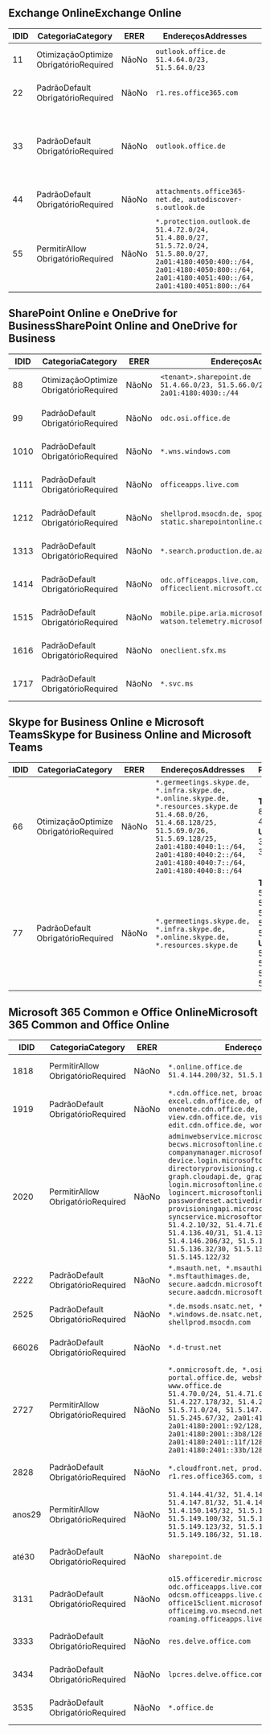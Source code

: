 <!--THIS FILE IS AUTOMATICALLY GENERATED. MANUAL CHANGES WILL BE OVERWRITTEN.-->
<!--Please contact the Office 365 Endpoints team with any questions.-->
<!--Germany endpoints version 2020062900-->
<!--File generated 2020-06-29 11:00:11.6314-->

## <a name="exchange-online"></a><span data-ttu-id="21533-101">Exchange Online</span><span class="sxs-lookup"><span data-stu-id="21533-101">Exchange Online</span></span>

<span data-ttu-id="21533-102">ID</span><span class="sxs-lookup"><span data-stu-id="21533-102">ID</span></span> | <span data-ttu-id="21533-103">Categoria</span><span class="sxs-lookup"><span data-stu-id="21533-103">Category</span></span> | <span data-ttu-id="21533-104">ER</span><span class="sxs-lookup"><span data-stu-id="21533-104">ER</span></span> | <span data-ttu-id="21533-105">Endereços</span><span class="sxs-lookup"><span data-stu-id="21533-105">Addresses</span></span> | <span data-ttu-id="21533-106">Portas</span><span class="sxs-lookup"><span data-stu-id="21533-106">Ports</span></span>
-- | -------------------- | -- | ----------------------------------------------------------------------------------------------------------------------------------------------------------------------------------------- | -------------------------------
<span data-ttu-id="21533-107">1</span><span class="sxs-lookup"><span data-stu-id="21533-107">1</span></span> | <span data-ttu-id="21533-108">Otimização</span><span class="sxs-lookup"><span data-stu-id="21533-108">Optimize</span></span><BR><span data-ttu-id="21533-109">Obrigatório</span><span class="sxs-lookup"><span data-stu-id="21533-109">Required</span></span> | <span data-ttu-id="21533-110">Não</span><span class="sxs-lookup"><span data-stu-id="21533-110">No</span></span> | `outlook.office.de`<BR>`51.4.64.0/23, 51.5.64.0/23` | <span data-ttu-id="21533-111">**TCP:** 443, 80</span><span class="sxs-lookup"><span data-stu-id="21533-111">**TCP:** 443, 80</span></span>
<span data-ttu-id="21533-112">2</span><span class="sxs-lookup"><span data-stu-id="21533-112">2</span></span> | <span data-ttu-id="21533-113">Padrão</span><span class="sxs-lookup"><span data-stu-id="21533-113">Default</span></span><BR><span data-ttu-id="21533-114">Obrigatório</span><span class="sxs-lookup"><span data-stu-id="21533-114">Required</span></span> | <span data-ttu-id="21533-115">Não</span><span class="sxs-lookup"><span data-stu-id="21533-115">No</span></span> | `r1.res.office365.com` | <span data-ttu-id="21533-116">**TCP:** 443, 80</span><span class="sxs-lookup"><span data-stu-id="21533-116">**TCP:** 443, 80</span></span>
<span data-ttu-id="21533-117">3</span><span class="sxs-lookup"><span data-stu-id="21533-117">3</span></span> | <span data-ttu-id="21533-118">Padrão</span><span class="sxs-lookup"><span data-stu-id="21533-118">Default</span></span><BR><span data-ttu-id="21533-119">Obrigatório</span><span class="sxs-lookup"><span data-stu-id="21533-119">Required</span></span> | <span data-ttu-id="21533-120">Não</span><span class="sxs-lookup"><span data-stu-id="21533-120">No</span></span> | `outlook.office.de` | <span data-ttu-id="21533-121">**TCP:** 143, 25, 587, 993, 995</span><span class="sxs-lookup"><span data-stu-id="21533-121">**TCP:** 143, 25, 587, 993, 995</span></span>
<span data-ttu-id="21533-122">4</span><span class="sxs-lookup"><span data-stu-id="21533-122">4</span></span> | <span data-ttu-id="21533-123">Padrão</span><span class="sxs-lookup"><span data-stu-id="21533-123">Default</span></span><BR><span data-ttu-id="21533-124">Obrigatório</span><span class="sxs-lookup"><span data-stu-id="21533-124">Required</span></span> | <span data-ttu-id="21533-125">Não</span><span class="sxs-lookup"><span data-stu-id="21533-125">No</span></span> | `attachments.office365-net.de, autodiscover-s.outlook.de` | <span data-ttu-id="21533-126">**TCP:** 443, 80</span><span class="sxs-lookup"><span data-stu-id="21533-126">**TCP:** 443, 80</span></span>
<span data-ttu-id="21533-127">5</span><span class="sxs-lookup"><span data-stu-id="21533-127">5</span></span> | <span data-ttu-id="21533-128">Permitir</span><span class="sxs-lookup"><span data-stu-id="21533-128">Allow</span></span><BR><span data-ttu-id="21533-129">Obrigatório</span><span class="sxs-lookup"><span data-stu-id="21533-129">Required</span></span> | <span data-ttu-id="21533-130">Não</span><span class="sxs-lookup"><span data-stu-id="21533-130">No</span></span> | `*.protection.outlook.de`<BR>`51.4.72.0/24, 51.4.80.0/27, 51.5.72.0/24, 51.5.80.0/27, 2a01:4180:4050:400::/64, 2a01:4180:4050:800::/64, 2a01:4180:4051:400::/64, 2a01:4180:4051:800::/64` | <span data-ttu-id="21533-131">**TCP:** 25, 443</span><span class="sxs-lookup"><span data-stu-id="21533-131">**TCP:** 25, 443</span></span>

## <a name="sharepoint-online-and-onedrive-for-business"></a><span data-ttu-id="21533-132">SharePoint Online e OneDrive for Business</span><span class="sxs-lookup"><span data-stu-id="21533-132">SharePoint Online and OneDrive for Business</span></span>

<span data-ttu-id="21533-133">ID</span><span class="sxs-lookup"><span data-stu-id="21533-133">ID</span></span> | <span data-ttu-id="21533-134">Categoria</span><span class="sxs-lookup"><span data-stu-id="21533-134">Category</span></span> | <span data-ttu-id="21533-135">ER</span><span class="sxs-lookup"><span data-stu-id="21533-135">ER</span></span> | <span data-ttu-id="21533-136">Endereços</span><span class="sxs-lookup"><span data-stu-id="21533-136">Addresses</span></span> | <span data-ttu-id="21533-137">Portas</span><span class="sxs-lookup"><span data-stu-id="21533-137">Ports</span></span>
-- | -------------------- | -- | ------------------------------------------------------------------------------ | ----------------
<span data-ttu-id="21533-138">8</span><span class="sxs-lookup"><span data-stu-id="21533-138">8</span></span> | <span data-ttu-id="21533-139">Otimização</span><span class="sxs-lookup"><span data-stu-id="21533-139">Optimize</span></span><BR><span data-ttu-id="21533-140">Obrigatório</span><span class="sxs-lookup"><span data-stu-id="21533-140">Required</span></span> | <span data-ttu-id="21533-141">Não</span><span class="sxs-lookup"><span data-stu-id="21533-141">No</span></span> | `<tenant>.sharepoint.de`<BR>`51.4.66.0/23, 51.5.66.0/23, 2a01:4180:4030::/44` | <span data-ttu-id="21533-142">**TCP:** 443, 80</span><span class="sxs-lookup"><span data-stu-id="21533-142">**TCP:** 443, 80</span></span>
<span data-ttu-id="21533-143">9</span><span class="sxs-lookup"><span data-stu-id="21533-143">9</span></span> | <span data-ttu-id="21533-144">Padrão</span><span class="sxs-lookup"><span data-stu-id="21533-144">Default</span></span><BR><span data-ttu-id="21533-145">Obrigatório</span><span class="sxs-lookup"><span data-stu-id="21533-145">Required</span></span> | <span data-ttu-id="21533-146">Não</span><span class="sxs-lookup"><span data-stu-id="21533-146">No</span></span> | `odc.osi.office.de` | <span data-ttu-id="21533-147">**TCP:** 443, 80</span><span class="sxs-lookup"><span data-stu-id="21533-147">**TCP:** 443, 80</span></span>
<span data-ttu-id="21533-148">10</span><span class="sxs-lookup"><span data-stu-id="21533-148">10</span></span> | <span data-ttu-id="21533-149">Padrão</span><span class="sxs-lookup"><span data-stu-id="21533-149">Default</span></span><BR><span data-ttu-id="21533-150">Obrigatório</span><span class="sxs-lookup"><span data-stu-id="21533-150">Required</span></span> | <span data-ttu-id="21533-151">Não</span><span class="sxs-lookup"><span data-stu-id="21533-151">No</span></span> | `*.wns.windows.com` | <span data-ttu-id="21533-152">**TCP:** 443, 80</span><span class="sxs-lookup"><span data-stu-id="21533-152">**TCP:** 443, 80</span></span>
<span data-ttu-id="21533-153">11</span><span class="sxs-lookup"><span data-stu-id="21533-153">11</span></span> | <span data-ttu-id="21533-154">Padrão</span><span class="sxs-lookup"><span data-stu-id="21533-154">Default</span></span><BR><span data-ttu-id="21533-155">Obrigatório</span><span class="sxs-lookup"><span data-stu-id="21533-155">Required</span></span> | <span data-ttu-id="21533-156">Não</span><span class="sxs-lookup"><span data-stu-id="21533-156">No</span></span> | `officeapps.live.com` | <span data-ttu-id="21533-157">**TCP:** 443, 80</span><span class="sxs-lookup"><span data-stu-id="21533-157">**TCP:** 443, 80</span></span>
<span data-ttu-id="21533-158">12</span><span class="sxs-lookup"><span data-stu-id="21533-158">12</span></span> | <span data-ttu-id="21533-159">Padrão</span><span class="sxs-lookup"><span data-stu-id="21533-159">Default</span></span><BR><span data-ttu-id="21533-160">Obrigatório</span><span class="sxs-lookup"><span data-stu-id="21533-160">Required</span></span> | <span data-ttu-id="21533-161">Não</span><span class="sxs-lookup"><span data-stu-id="21533-161">No</span></span> | `shellprod.msocdn.de, spoprod-a.akamaihd.net, static.sharepointonline.com` | <span data-ttu-id="21533-162">**TCP:** 443, 80</span><span class="sxs-lookup"><span data-stu-id="21533-162">**TCP:** 443, 80</span></span>
<span data-ttu-id="21533-163">13</span><span class="sxs-lookup"><span data-stu-id="21533-163">13</span></span> | <span data-ttu-id="21533-164">Padrão</span><span class="sxs-lookup"><span data-stu-id="21533-164">Default</span></span><BR><span data-ttu-id="21533-165">Obrigatório</span><span class="sxs-lookup"><span data-stu-id="21533-165">Required</span></span> | <span data-ttu-id="21533-166">Não</span><span class="sxs-lookup"><span data-stu-id="21533-166">No</span></span> | `*.search.production.de.azuretrafficmanager.de` | <span data-ttu-id="21533-167">**TCP:** 443</span><span class="sxs-lookup"><span data-stu-id="21533-167">**TCP:** 443</span></span>
<span data-ttu-id="21533-168">14</span><span class="sxs-lookup"><span data-stu-id="21533-168">14</span></span> | <span data-ttu-id="21533-169">Padrão</span><span class="sxs-lookup"><span data-stu-id="21533-169">Default</span></span><BR><span data-ttu-id="21533-170">Obrigatório</span><span class="sxs-lookup"><span data-stu-id="21533-170">Required</span></span> | <span data-ttu-id="21533-171">Não</span><span class="sxs-lookup"><span data-stu-id="21533-171">No</span></span> | `odc.officeapps.live.com, officeclient.microsoft.com` | <span data-ttu-id="21533-172">**TCP:** 443, 80</span><span class="sxs-lookup"><span data-stu-id="21533-172">**TCP:** 443, 80</span></span>
<span data-ttu-id="21533-173">15</span><span class="sxs-lookup"><span data-stu-id="21533-173">15</span></span> | <span data-ttu-id="21533-174">Padrão</span><span class="sxs-lookup"><span data-stu-id="21533-174">Default</span></span><BR><span data-ttu-id="21533-175">Obrigatório</span><span class="sxs-lookup"><span data-stu-id="21533-175">Required</span></span> | <span data-ttu-id="21533-176">Não</span><span class="sxs-lookup"><span data-stu-id="21533-176">No</span></span> | `mobile.pipe.aria.microsoft.com, ssw.live.com, watson.telemetry.microsoft.com` | <span data-ttu-id="21533-177">**TCP:** 443, 80</span><span class="sxs-lookup"><span data-stu-id="21533-177">**TCP:** 443, 80</span></span>
<span data-ttu-id="21533-178">16</span><span class="sxs-lookup"><span data-stu-id="21533-178">16</span></span> | <span data-ttu-id="21533-179">Padrão</span><span class="sxs-lookup"><span data-stu-id="21533-179">Default</span></span><BR><span data-ttu-id="21533-180">Obrigatório</span><span class="sxs-lookup"><span data-stu-id="21533-180">Required</span></span> | <span data-ttu-id="21533-181">Não</span><span class="sxs-lookup"><span data-stu-id="21533-181">No</span></span> | `oneclient.sfx.ms` | <span data-ttu-id="21533-182">**TCP:** 443, 80</span><span class="sxs-lookup"><span data-stu-id="21533-182">**TCP:** 443, 80</span></span>
<span data-ttu-id="21533-183">17</span><span class="sxs-lookup"><span data-stu-id="21533-183">17</span></span> | <span data-ttu-id="21533-184">Padrão</span><span class="sxs-lookup"><span data-stu-id="21533-184">Default</span></span><BR><span data-ttu-id="21533-185">Obrigatório</span><span class="sxs-lookup"><span data-stu-id="21533-185">Required</span></span> | <span data-ttu-id="21533-186">Não</span><span class="sxs-lookup"><span data-stu-id="21533-186">No</span></span> | `*.svc.ms` | <span data-ttu-id="21533-187">**TCP:** 443, 80</span><span class="sxs-lookup"><span data-stu-id="21533-187">**TCP:** 443, 80</span></span>

## <a name="skype-for-business-online-and-microsoft-teams"></a><span data-ttu-id="21533-188">Skype for Business Online e Microsoft Teams</span><span class="sxs-lookup"><span data-stu-id="21533-188">Skype for Business Online and Microsoft Teams</span></span>

<span data-ttu-id="21533-189">ID</span><span class="sxs-lookup"><span data-stu-id="21533-189">ID</span></span> | <span data-ttu-id="21533-190">Categoria</span><span class="sxs-lookup"><span data-stu-id="21533-190">Category</span></span> | <span data-ttu-id="21533-191">ER</span><span class="sxs-lookup"><span data-stu-id="21533-191">ER</span></span> | <span data-ttu-id="21533-192">Endereços</span><span class="sxs-lookup"><span data-stu-id="21533-192">Addresses</span></span> | <span data-ttu-id="21533-193">Portas</span><span class="sxs-lookup"><span data-stu-id="21533-193">Ports</span></span>
-- | -------------------- | -- | ----------------------------------------------------------------------------------------------------------------------------------------------------------------------------------------------------------------------------------------------- | --------------------------------------------------
<span data-ttu-id="21533-194">6</span><span class="sxs-lookup"><span data-stu-id="21533-194">6</span></span> | <span data-ttu-id="21533-195">Otimização</span><span class="sxs-lookup"><span data-stu-id="21533-195">Optimize</span></span><BR><span data-ttu-id="21533-196">Obrigatório</span><span class="sxs-lookup"><span data-stu-id="21533-196">Required</span></span> | <span data-ttu-id="21533-197">Não</span><span class="sxs-lookup"><span data-stu-id="21533-197">No</span></span> | `*.germeetings.skype.de, *.infra.skype.de, *.online.skype.de, *.resources.skype.de`<BR>`51.4.68.0/26, 51.4.68.128/25, 51.5.69.0/26, 51.5.69.128/25, 2a01:4180:4040:1::/64, 2a01:4180:4040:2::/64, 2a01:4180:4040:7::/64, 2a01:4180:4040:8::/64` | <span data-ttu-id="21533-198">**TCP:** 443, 80</span><span class="sxs-lookup"><span data-stu-id="21533-198">**TCP:** 443, 80</span></span><BR><span data-ttu-id="21533-199">**UDP:** 3478</span><span class="sxs-lookup"><span data-stu-id="21533-199">**UDP:** 3478</span></span>
<span data-ttu-id="21533-200">7</span><span class="sxs-lookup"><span data-stu-id="21533-200">7</span></span> | <span data-ttu-id="21533-201">Padrão</span><span class="sxs-lookup"><span data-stu-id="21533-201">Default</span></span><BR><span data-ttu-id="21533-202">Obrigatório</span><span class="sxs-lookup"><span data-stu-id="21533-202">Required</span></span> | <span data-ttu-id="21533-203">Não</span><span class="sxs-lookup"><span data-stu-id="21533-203">No</span></span> | `*.germeetings.skype.de, *.infra.skype.de, *.online.skype.de, *.resources.skype.de` | <span data-ttu-id="21533-204">**TCP:** 5061, 50000-59999</span><span class="sxs-lookup"><span data-stu-id="21533-204">**TCP:** 5061, 50000-59999</span></span><BR><span data-ttu-id="21533-205">**UDP:** 50000-59999</span><span class="sxs-lookup"><span data-stu-id="21533-205">**UDP:** 50000-59999</span></span>

## <a name="microsoft-365-common-and-office-online"></a><span data-ttu-id="21533-206">Microsoft 365 Common e Office Online</span><span class="sxs-lookup"><span data-stu-id="21533-206">Microsoft 365 Common and Office Online</span></span>

<span data-ttu-id="21533-207">ID</span><span class="sxs-lookup"><span data-stu-id="21533-207">ID</span></span> | <span data-ttu-id="21533-208">Categoria</span><span class="sxs-lookup"><span data-stu-id="21533-208">Category</span></span> | <span data-ttu-id="21533-209">ER</span><span class="sxs-lookup"><span data-stu-id="21533-209">ER</span></span> | <span data-ttu-id="21533-210">Endereços</span><span class="sxs-lookup"><span data-stu-id="21533-210">Addresses</span></span> | <span data-ttu-id="21533-211">Portas</span><span class="sxs-lookup"><span data-stu-id="21533-211">Ports</span></span>
-- | ------------------- | -- | -------------------------------------------------------------------------------------------------------------------------------------------------------------------------------------------------------------------------------------------------------------------------------------------------------------------------------------------------------------------------------------------------------------------------------------------------------------------------------------------------------------------------------------------------------------------------------------------------------------------------- | ----------------
<span data-ttu-id="21533-212">18</span><span class="sxs-lookup"><span data-stu-id="21533-212">18</span></span> | <span data-ttu-id="21533-213">Permitir</span><span class="sxs-lookup"><span data-stu-id="21533-213">Allow</span></span><BR><span data-ttu-id="21533-214">Obrigatório</span><span class="sxs-lookup"><span data-stu-id="21533-214">Required</span></span> | <span data-ttu-id="21533-215">Não</span><span class="sxs-lookup"><span data-stu-id="21533-215">No</span></span> | `*.online.office.de`<BR>`51.4.144.200/32, 51.5.149.3/32, 51.18.16.0/23` | <span data-ttu-id="21533-216">**TCP:** 443</span><span class="sxs-lookup"><span data-stu-id="21533-216">**TCP:** 443</span></span>
<span data-ttu-id="21533-217">19</span><span class="sxs-lookup"><span data-stu-id="21533-217">19</span></span> | <span data-ttu-id="21533-218">Padrão</span><span class="sxs-lookup"><span data-stu-id="21533-218">Default</span></span><BR><span data-ttu-id="21533-219">Obrigatório</span><span class="sxs-lookup"><span data-stu-id="21533-219">Required</span></span> | <span data-ttu-id="21533-220">Não</span><span class="sxs-lookup"><span data-stu-id="21533-220">No</span></span> | `*.cdn.office.net, broadcast.cdn.office.de, excel.cdn.office.de, officeapps.cdn.office.de, onenote.cdn.office.de, powerpoint.cdn.office.de, view.cdn.office.de, visio.cdn.office.de, word-edit.cdn.office.de, word-view.cdn.office.de` | <span data-ttu-id="21533-221">**TCP:** 443</span><span class="sxs-lookup"><span data-stu-id="21533-221">**TCP:** 443</span></span>
<span data-ttu-id="21533-222">20</span><span class="sxs-lookup"><span data-stu-id="21533-222">20</span></span> | <span data-ttu-id="21533-223">Permitir</span><span class="sxs-lookup"><span data-stu-id="21533-223">Allow</span></span><BR><span data-ttu-id="21533-224">Obrigatório</span><span class="sxs-lookup"><span data-stu-id="21533-224">Required</span></span> | <span data-ttu-id="21533-225">Não</span><span class="sxs-lookup"><span data-stu-id="21533-225">No</span></span> | `adminwebservice.microsoftonline.de, becws.microsoftonline.de, companymanager.microsoftonline.de, device.login.microsoftonline.de, directoryprovisioning.cloudapi.de, graph.cloudapi.de, graph.microsoft.de, login.microsoftonline.de, logincert.microsoftonline.de, pas.cloudapi.de, passwordreset.activedirectory.microsoftazure.de, provisioningapi.microsoftonline.de, syncservice.microsoftonline.de`<BR>`51.4.2.10/32, 51.4.71.61/32, 51.4.136.38/31, 51.4.136.40/31, 51.4.136.42/32, 51.4.146.38/32, 51.4.146.206/32, 51.5.16.7/32, 51.5.71.22/32, 51.5.136.32/30, 51.5.136.36/32, 51.5.145.29/32, 51.5.145.122/32` | <span data-ttu-id="21533-226">**TCP:** 443, 80</span><span class="sxs-lookup"><span data-stu-id="21533-226">**TCP:** 443, 80</span></span>
<span data-ttu-id="21533-227">22</span><span class="sxs-lookup"><span data-stu-id="21533-227">22</span></span> | <span data-ttu-id="21533-228">Padrão</span><span class="sxs-lookup"><span data-stu-id="21533-228">Default</span></span><BR><span data-ttu-id="21533-229">Obrigatório</span><span class="sxs-lookup"><span data-stu-id="21533-229">Required</span></span> | <span data-ttu-id="21533-230">Não</span><span class="sxs-lookup"><span data-stu-id="21533-230">No</span></span> | `*.msauth.net, *.msauthimages.de, *.msftauth.net, *.msftauthimages.de, secure.aadcdn.microsoftonline-p.com, secure.aadcdn.microsoftonline-p.de` | <span data-ttu-id="21533-231">**TCP:** 443, 80</span><span class="sxs-lookup"><span data-stu-id="21533-231">**TCP:** 443, 80</span></span>
<span data-ttu-id="21533-232">25</span><span class="sxs-lookup"><span data-stu-id="21533-232">25</span></span> | <span data-ttu-id="21533-233">Padrão</span><span class="sxs-lookup"><span data-stu-id="21533-233">Default</span></span><BR><span data-ttu-id="21533-234">Obrigatório</span><span class="sxs-lookup"><span data-stu-id="21533-234">Required</span></span> | <span data-ttu-id="21533-235">Não</span><span class="sxs-lookup"><span data-stu-id="21533-235">No</span></span> | `*.de.msods.nsatc.net, *.office.de.akadns.net, *.windows.de.nsatc.net, officehome.msocdn.de, shellprod.msocdn.com` | <span data-ttu-id="21533-236">**TCP:** 443, 80</span><span class="sxs-lookup"><span data-stu-id="21533-236">**TCP:** 443, 80</span></span>
<span data-ttu-id="21533-237">660</span><span class="sxs-lookup"><span data-stu-id="21533-237">26</span></span> | <span data-ttu-id="21533-238">Padrão</span><span class="sxs-lookup"><span data-stu-id="21533-238">Default</span></span><BR><span data-ttu-id="21533-239">Obrigatório</span><span class="sxs-lookup"><span data-stu-id="21533-239">Required</span></span> | <span data-ttu-id="21533-240">Não</span><span class="sxs-lookup"><span data-stu-id="21533-240">No</span></span> | `*.d-trust.net` | <span data-ttu-id="21533-241">**TCP:** 443, 80</span><span class="sxs-lookup"><span data-stu-id="21533-241">**TCP:** 443, 80</span></span>
<span data-ttu-id="21533-242">27</span><span class="sxs-lookup"><span data-stu-id="21533-242">27</span></span> | <span data-ttu-id="21533-243">Permitir</span><span class="sxs-lookup"><span data-stu-id="21533-243">Allow</span></span><BR><span data-ttu-id="21533-244">Obrigatório</span><span class="sxs-lookup"><span data-stu-id="21533-244">Required</span></span> | <span data-ttu-id="21533-245">Não</span><span class="sxs-lookup"><span data-stu-id="21533-245">No</span></span> | `*.onmicrosoft.de, *.osi.office.de, office.de, portal.office.de, webshell.suite.office.de, www.office.de`<BR>`51.4.70.0/24, 51.4.71.0/24, 51.4.226.115/32, 51.4.227.178/32, 51.4.230.178/32, 51.5.70.0/24, 51.5.71.0/24, 51.5.147.48/32, 51.5.242.163/32, 51.5.245.67/32, 2a01:4180:2001::2/128, 2a01:4180:2001::92/128, 2a01:4180:2001::234/128, 2a01:4180:2001::3b8/128, 2a01:4180:2401::5/128, 2a01:4180:2401::11f/128, 2a01:4180:2401::33b/128, 2a01:4180:2401::55b/128` | <span data-ttu-id="21533-246">**TCP:** 443, 80</span><span class="sxs-lookup"><span data-stu-id="21533-246">**TCP:** 443, 80</span></span>
<span data-ttu-id="21533-247">28</span><span class="sxs-lookup"><span data-stu-id="21533-247">28</span></span> | <span data-ttu-id="21533-248">Padrão</span><span class="sxs-lookup"><span data-stu-id="21533-248">Default</span></span><BR><span data-ttu-id="21533-249">Obrigatório</span><span class="sxs-lookup"><span data-stu-id="21533-249">Required</span></span> | <span data-ttu-id="21533-250">Não</span><span class="sxs-lookup"><span data-stu-id="21533-250">No</span></span> | `*.cloudfront.net, prod.msocdn.de, r1.res.office365.com, shellprod.msocdn.de` | <span data-ttu-id="21533-251">**TCP:** 443, 80</span><span class="sxs-lookup"><span data-stu-id="21533-251">**TCP:** 443, 80</span></span>
<span data-ttu-id="21533-252">anos</span><span class="sxs-lookup"><span data-stu-id="21533-252">29</span></span> | <span data-ttu-id="21533-253">Permitir</span><span class="sxs-lookup"><span data-stu-id="21533-253">Allow</span></span><BR><span data-ttu-id="21533-254">Obrigatório</span><span class="sxs-lookup"><span data-stu-id="21533-254">Required</span></span> | <span data-ttu-id="21533-255">Não</span><span class="sxs-lookup"><span data-stu-id="21533-255">No</span></span> | `51.4.144.41/32, 51.4.144.174/32, 51.4.145.38/32, 51.4.147.81/32, 51.4.147.233/32, 51.4.148.12/32, 51.4.150.145/32, 51.5.147.242/32, 51.5.149.100/32, 51.5.149.119/32, 51.5.149.123/32, 51.5.149.180/32, 51.5.149.186/32, 51.18.0.0/21` | <span data-ttu-id="21533-256">**TCP:** 443, 80</span><span class="sxs-lookup"><span data-stu-id="21533-256">**TCP:** 443, 80</span></span>
<span data-ttu-id="21533-257">até</span><span class="sxs-lookup"><span data-stu-id="21533-257">30</span></span> | <span data-ttu-id="21533-258">Padrão</span><span class="sxs-lookup"><span data-stu-id="21533-258">Default</span></span><BR><span data-ttu-id="21533-259">Obrigatório</span><span class="sxs-lookup"><span data-stu-id="21533-259">Required</span></span> | <span data-ttu-id="21533-260">Não</span><span class="sxs-lookup"><span data-stu-id="21533-260">No</span></span> | `sharepoint.de` | <span data-ttu-id="21533-261">**TCP:** 443, 80</span><span class="sxs-lookup"><span data-stu-id="21533-261">**TCP:** 443, 80</span></span>
<span data-ttu-id="21533-262">31</span><span class="sxs-lookup"><span data-stu-id="21533-262">31</span></span> | <span data-ttu-id="21533-263">Padrão</span><span class="sxs-lookup"><span data-stu-id="21533-263">Default</span></span><BR><span data-ttu-id="21533-264">Obrigatório</span><span class="sxs-lookup"><span data-stu-id="21533-264">Required</span></span> | <span data-ttu-id="21533-265">Não</span><span class="sxs-lookup"><span data-stu-id="21533-265">No</span></span> | `o15.officeredir.microsoft.com, odc.officeapps.live.com, odcsm.officeapps.live.com, office.microsoft.com, office15client.microsoft.com, officeimg.vo.msecnd.net, roaming.officeapps.live.com` | <span data-ttu-id="21533-266">**TCP:** 443, 80</span><span class="sxs-lookup"><span data-stu-id="21533-266">**TCP:** 443, 80</span></span>
<span data-ttu-id="21533-267">33</span><span class="sxs-lookup"><span data-stu-id="21533-267">33</span></span> | <span data-ttu-id="21533-268">Padrão</span><span class="sxs-lookup"><span data-stu-id="21533-268">Default</span></span><BR><span data-ttu-id="21533-269">Obrigatório</span><span class="sxs-lookup"><span data-stu-id="21533-269">Required</span></span> | <span data-ttu-id="21533-270">Não</span><span class="sxs-lookup"><span data-stu-id="21533-270">No</span></span> | `res.delve.office.com` | <span data-ttu-id="21533-271">**TCP:** 443</span><span class="sxs-lookup"><span data-stu-id="21533-271">**TCP:** 443</span></span>
<span data-ttu-id="21533-272">34</span><span class="sxs-lookup"><span data-stu-id="21533-272">34</span></span> | <span data-ttu-id="21533-273">Padrão</span><span class="sxs-lookup"><span data-stu-id="21533-273">Default</span></span><BR><span data-ttu-id="21533-274">Obrigatório</span><span class="sxs-lookup"><span data-stu-id="21533-274">Required</span></span> | <span data-ttu-id="21533-275">Não</span><span class="sxs-lookup"><span data-stu-id="21533-275">No</span></span> | `lpcres.delve.office.com` | <span data-ttu-id="21533-276">**TCP:** 443</span><span class="sxs-lookup"><span data-stu-id="21533-276">**TCP:** 443</span></span>
<span data-ttu-id="21533-277">35</span><span class="sxs-lookup"><span data-stu-id="21533-277">35</span></span> | <span data-ttu-id="21533-278">Padrão</span><span class="sxs-lookup"><span data-stu-id="21533-278">Default</span></span><BR><span data-ttu-id="21533-279">Obrigatório</span><span class="sxs-lookup"><span data-stu-id="21533-279">Required</span></span> | <span data-ttu-id="21533-280">Não</span><span class="sxs-lookup"><span data-stu-id="21533-280">No</span></span> | `*.office.de` | <span data-ttu-id="21533-281">**TCP:** 443, 80</span><span class="sxs-lookup"><span data-stu-id="21533-281">**TCP:** 443, 80</span></span>
